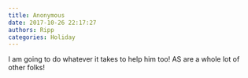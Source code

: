 ```yaml
---
title: Anonymous
date: 2017-10-26 22:17:27
authors: Ripp
categories: Holiday
---
```


 I am going to do whatever it takes to help him too! AS are a whole lot of other folks!